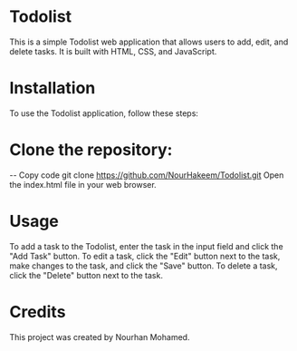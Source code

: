 # Todolist
This is a simple Todolist web application that allows users to add, edit, and delete tasks. It is built with HTML, CSS, and JavaScript.

# Installation
To use the Todolist application, follow these steps:

# Clone the repository:


-- Copy code
git clone https://github.com/NourHakeem/Todolist.git
Open the index.html file in your web browser.

# Usage
To add a task to the Todolist, enter the task in the input field and click the "Add Task" button. To edit a task, click the "Edit" button next to the task, make changes to the task, and click the "Save" button. To delete a task, click the "Delete" button next to the task.

# Credits
This project was created by Nourhan Mohamed.



